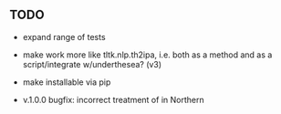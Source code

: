 ## TODO

- expand range of tests
- make work more like tltk.nlp.th2ipa, i.e. both as a method and as a script/integrate w/underthesea? (v3)
- make installable via pip

- v.1.0.0 bugfix: incorrect treatment of <gi> in Northern
